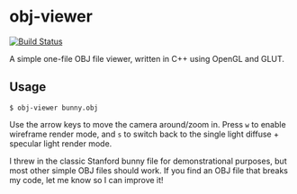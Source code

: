# obj-viewer
[![Build Status](https://travis-ci.org/justint/obj-viewer.svg?branch=master)](https://travis-ci.org/justint/obj-viewer)

A simple one-file OBJ file viewer, written in C++ using OpenGL and GLUT.

## Usage

`$ obj-viewer bunny.obj`

Use the arrow keys to move the camera around/zoom in. Press `w` to enable
wireframe render mode, and `s` to switch back to the single light diffuse + 
specular light render mode. 

I threw in the classic Stanford bunny file for demonstrational purposes, but most other simple OBJ files should work. If you find an OBJ file that breaks my code, let me know so I can improve it!
